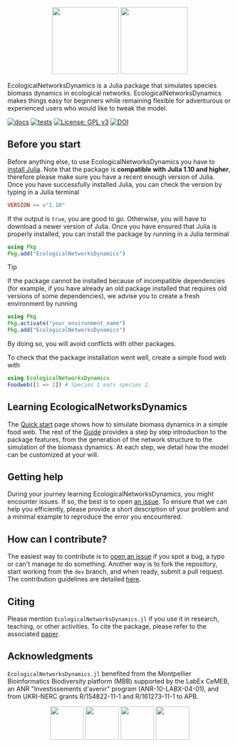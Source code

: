<p align="center" width="100%">
    <img height="150" src="https://github.com/econetoolbox/EcologicalNetworksDynamics.jl/blob/doc/docs/src/assets/logo-and-name.svg#gh-light-mode-only">
    <img height="150" src="https://github.com/econetoolbox/EcologicalNetworksDynamics.jl/blob/doc/docs/src/assets/logo-and-name-dark.svg#gh-dark-mode-only">
</p>

EcologicalNetworksDynamics is a Julia package that simulates species biomass dynamics
in ecological networks.
EcologicalNetworksDynamics makes things easy for beginners
while remaining flexible for adventurous or experienced users
who would like to tweak the model.

[![docs](https://github.com/econetoolbox/EcologicalNetworksDynamics.jl/actions/workflows/docs.yml/badge.svg?branch=doc)](https://econetoolbox.github.io/EcologicalNetworksDynamics.jl/)
[![tests](https://github.com/econetoolbox/EcologicalNetworksDynamics.jl/actions/workflows/tests.yml/badge.svg?branch=main)](https://github.com/econetoolbox/EcologicalNetworksDynamics.jl/actions/workflows/tests.yml)
[![License: GPL v3](https://img.shields.io/badge/License-GPL%20v3-blue.svg)](http://www.gnu.org/licenses/gpl-3.0)
[![DOI](https://zenodo.org/badge/DOI/10.5281/zenodo.14609708.svg)](https://doi.org/10.5281/zenodo.14609708)

## Before you start

Before anything else, to use EcologicalNetworksDynamics you have to [install Julia](https://julialang.org/downloads/).
Note that the package is **compatible with Julia 1.10 and higher**,
therefore please make sure you have a recent enough version of Julia.
Once you have successfully installed Julia, you can check the version
by typing in a Julia terminal

```julia
VERSION >= v"1.10"
```

If the output is `true`, you are good to go.
Otherwise, you will have to download a newer version of Julia.
Once you have ensured that Julia is properly installed,
you can install the package by running in a Julia terminal

```julia
using Pkg
Pkg.add("EcologicalNetworksDynamics")
```

> [!TIP]
> If the package cannot be installed because of incompatible dependencies
> (for example, if you have already an old package installed that requires old versions of some dependencies),
> we advise you to create a fresh environment by running
>
> ```julia
> using Pkg
> Pkg.activate("your_environment_name")
> Pkg.add("EcologicalNetworksDynamics")
> ```
>
> By doing so, you will avoid conflicts with other packages.

To check that the package installation went well,
create a simple food web with

```julia
using EcologicalNetworksDynamics
Foodweb([1 => 2]) # Species 1 eats species 2.
```

## Learning EcologicalNetworksDynamics

The [Quick start] page shows
how to simulate biomass dynamics in a simple food web.
The rest of the [Guide] provides a step by step introduction
to the package features,
from the generation of the network structure
to the simulation of the biomass dynamics.
At each step, we detail how the model can be customized at your will.

[Quick start]: https://econetoolbox.github.io/EcologicalNetworksDynamics.jl/man/quickstart/
[Guide]: https://econetoolbox.github.io/EcologicalNetworksDynamics.jl/

## Getting help

During your journey learning EcologicalNetworksDynamics,
you might encounter issues.
If so, the best is to open [an issue].
To ensure that we can help you efficiently,
please provide a short description of your problem
and a minimal example to reproduce the error you encountered.

[an issue]: https://github.com/econetoolbox/EcologicalNetworksDynamics.jl/issues

## How can I contribute?

The easiest way to contribute is to [open an issue]
if you spot a bug, a typo or can't manage to do something.
Another way is to fork the repository,
start working from the `dev` branch,
and when ready, submit a pull request.
The contribution guidelines are detailed
[here](https://github.com/econetoolbox/EcologicalNetworksDynamics.jl/blob/dev/CONTRIBUTING.md).

[open an issue]: https://github.com/econetoolbox/EcologicalNetworksDynamics.jl/issues

## Citing

Please mention `EcologicalNetworksDynamics.jl`
if you use it in research, teaching, or other activities.
To cite the package, please refer to the associated
[paper](https://doi.org/10.1111/2041-210X.14497).


## Acknowledgments

`EcologicalNetworksDynamics.jl` benefited from
the Montpellier Bioinformatics Biodiversity platform (MBB)
supported by the LabEx CeMEB,
an ANR "Investissements d'avenir" program (ANR-10-LABX-04-01),
and from UKRI-NERC grants R/154822-11-1 and R/161273-11-1 to APB.

<p align="center" width="100%">
    <img height="75" src="https://www.ukri.org/wp-content/uploads/2022/03/ukri-nerc-square-logo.png">
    <img height="75" src="https://www.cnrs.fr/sites/default/files/logo/logo.svg">
    <img height="75" src="https://www.labex-cemeb.org/sites/default/files/styles/plateforme/public/mbb.png?itok=XnA8W3ye">
    <img height="75" src="https://isem-evolution.fr/wp-content/uploads/2020/10/LOGO_ISEM.svg">
</p>
